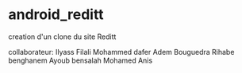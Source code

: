 # android_reditt
 creation d'un clone du site Reditt
 
 collaborateur:
  Ilyass Filali
  Mohammed dafer
  Adem Bouguedra
  Rihabe benghanem
  Ayoub bensalah
  Mohamed Anis
